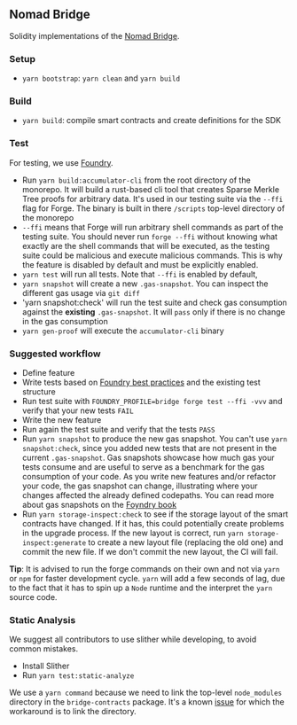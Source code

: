 ## Nomad Bridge

Solidity implementations of the [Nomad Bridge](https://app.nomad.xyz).

### Setup

- `yarn bootstrap`: `yarn clean` and `yarn build`

### Build

- `yarn build`: compile smart contracts and create definitions for the SDK

### Test

For testing, we use [Foundry](https://getfoundry.sh/).

- Run `yarn build:accumulator-cli` from the root directory of the monorepo. It will build a rust-based cli tool that creates Sparse Merkle Tree proofs for arbitrary data. It's used in our testing suite via the `--ffi` flag for Forge. The binary is built in there `/scripts` top-level directory of the monorepo
- `--ffi` means that Forge will run arbitrary shell commands as part of the testing suite. You should never run `forge --ffi` without knowing what exactly are the shell commands that will be executed, as the testing suite could be malicious and execute malicious commands. This is why the feature is disabled by default and must be explicitly enabled.
- `yarn test` will run all tests. Note that `--ffi` is enabled by default,
- `yarn snapshot` will create a new `.gas-snapshot`. You can inspect the different gas usage via `git diff`
- 'yarn snapshot:check' will run the test suite and check gas consumption against the **existing** `.gas-snapshot`. It will `pass` only if there is no change in the gas consumption
- `yarn gen-proof` will execute the `accumulator-cli` binary

### Suggested workflow

- Define feature
- Write tests based on [Foundry best practices](https://book.getfoundry.sh) and the existing test structure
- Run test suite with `FOUNDRY_PROFILE=bridge forge test --ffi -vvv` and verify that your new tests `FAIL`
- Write the new feature
- Run again the test suite and verify that the tests `PASS`
- Run `yarn snapshot` to produce the new gas snapshot. You can't use `yarn snapshot:check`, since you added new tests that are not present in the current `.gas-snapshot`. Gas snapshots showcase how much gas your tests consume and are useful to serve as a benchmark for the gas consumption of your code. As you write new features and/or refactor your code, the gas snapshot can change, illustrating where your changes affected the already defined codepaths. You can read more about gas snapshots on the [Foyndry book](https://book.getfoundry.sh/forge/gas-snapshots)
- Run `yarn storage-inspect:check` to see if the storage layout of the smart contracts have changed. If it has, this could potentially create problems in the upgrade process. If the new layout is correct, run `yarn storage-inspect:generate` to create a new layout file (replacing the old one) and commit the new file. If we don't commit the new layout, the CI will fail.

**Tip**: It is advised to run the forge commands on their own and not via `yarn` or `npm` for faster development cycle. `yarn` will add a few seconds of lag, due to the fact that it has to spin up a `Node` runtime and the interpret the `yarn` source code.

### Static Analysis

We suggest all contributors to use slither while developing, to avoid common mistakes.

- Install Slither
- Run `yarn test:static-analyze`

We use a `yarn command` because we need to link the top-level `node_modules` directory in the `bridge-contracts` package. It's a known [issue](https://github.com/crytic/slither/issues/852) for which the workaround is to link the directory.
